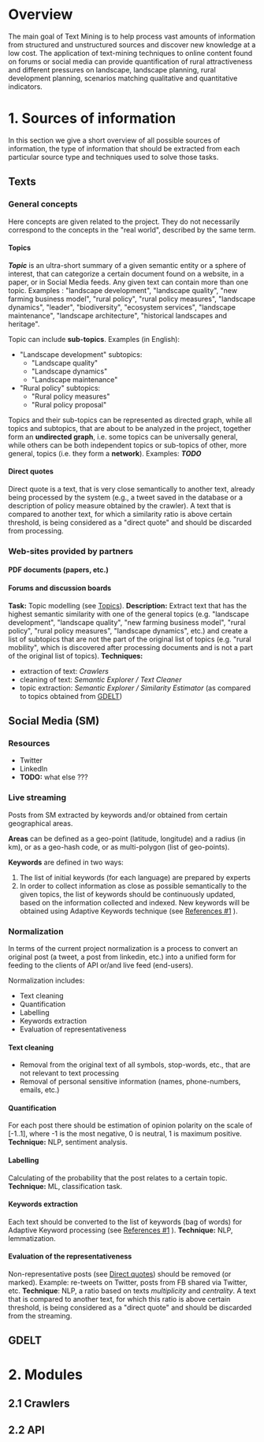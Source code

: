 # Overview
The main goal of Text Mining is to help process vast amounts of information from structured and unstructured sources and discover new knowledge at a low cost. The application of text-mining techniques to online content found on forums or social media can provide quantification of rural attractiveness and different pressures on landscape, landscape planning, rural development planning, scenarios matching qualitative and quantitative indicators.

# 1. Sources of information
In this section we give a short overview of all possible sources of information, the type of information that should be extracted from each particular source type and techniques used to solve those tasks. 
## Texts
### General concepts
Here concepts are given related to the project. They do not necessarily correspond to the concepts in the "real world", described by the same term.
#### Topics
***Topic*** is an ultra-short summary of a given semantic entity or a sphere of interest, that can categorize a certain document found on a website, in a paper, or in Social Media feeds. Any given text can contain more than one topic.
Examples : "landscape development", "landscape quality", "new farming business model", "rural policy", "rural policy measures", "landscape dynamics", "leader", "biodiversity", "ecosystem services", "landscape maintenance", "landscape architecture", "historical landscapes and heritage".

Topic can include **sub-topics**.
Examples (in English):

 - "Landscape development" subtopics:
	 - "Landscape quality"
	 - "Landscape dynamics"
	 - "Landscape maintenance"
 - "Rural policy" subtopics:
	 - "Rural policy measures"
	 - "Rural policy proposal"

Topics and their sub-topics can be represented as directed graph, while all topics and subtopics, that are about to be analyzed in the project, together form an **undirected graph**, i.e. some topics can be universally general, while others can be both independent topics or sub-topics of other, more general, topics (i.e. they form a **network**). Examples: ***TODO***
#### Direct quotes
Direct quote is a text, that is very close semantically to another text, already being processed by the system (e.g., a tweet saved in the database or a description of policy measure obtained by the crawler). A text that is compared to another text, for which a similarity ratio is above certain threshold, is being considered as a "direct quote" and should be discarded from processing.
### Web-sites provided by partners
#### PDF documents (papers, etc.)
#### Forums and discussion boards

 **Task:** Topic modelling (see [Topics](#topics)).
 **Description:** Extract text that has the highest semantic similarity with one of the general topics (e.g. "landscape development", "landscape quality", "new farming business model", "rural policy", "rural policy measures", "landscape dynamics", etc.) and create a list of subtopics that are not the part of the original list of topics (e.g. "rural mobility", which is discovered after processing documents and is not a part of the original list of topics).
 **Techniques:**
 - extraction of text: *Crawlers*
 - cleaning of text: *Semantic Explorer / Text Cleaner*
 - topic extraction: *Semantic Explorer / Similarity Estimator* (as compared to topics obtained from [GDELT](#gdelt))
## Social Media (SM)
### Resources
 - Twitter
 - LinkedIn
 - **TODO:** what else ???

### Live streaming
Posts from SM extracted by keywords and/or obtained from certain geographical areas.

**Areas** can be defined as a geo-point (latitude, longitude) and a radius (in km), or as a geo-hash code, or as multi-polygon (list of geo-points).

**Keywords** are defined in two ways:

 1. The list of initial keywords (for each language) are prepared by experts
 2. In order to collect information as close as possible semantically to the given topics, the list of keywords should be continuously updated, based on the information collected and indexed. New keywords will be obtained using Adaptive Keywords technique (see [References #1](references-1) ).

### Normalization
In terms of the current project normalization is a process to convert an original post (a tweet, a post from linkedin, etc.) into a unified form for feeding to the clients of API or/and live feed (end-users).

Normalization includes:

 - Text cleaning
 - Quantification
 - Labelling
 - Keywords extraction
 - Evaluation of representativeness
#### Text cleaning
 - Removal from the original text of all symbols, stop-words, etc., that are not relevant to text processing
 - Removal of personal sensitive information (names, phone-numbers, emails, etc.)
#### Quantification
For each post there should be estimation of opinion polarity on the scale of [-1..1], where -1 is the most negative, 0 is neutral, 1 is maximum positive.
**Technique:** NLP, sentiment analysis.
#### Labelling
Calculating of the probability that the post relates to a certain topic.
**Technique:** ML, classification task.
#### Keywords extraction
Each text should be converted to the list of keywords (bag of words) for Adaptive Keyword processing (see [References #1](references-1) ).
**Technique:** NLP, lemmatization.
#### Evaluation of the representativeness
Non-representative posts (see [Direct quotes](direct-quotes)) should be removed (or marked). Example: re-tweets on Twitter, posts from FB shared via Twitter, etc.
**Technique**: NLP, a ratio based on texts *multiplicity* and *centrality*. A text that is compared to another text, for which this ratio is above certain threshold, is being considered as a "direct quote" and should be discarded from the streaming. 
## GDELT
# 2. Modules
## 2.1 Crawlers
## 2.2 API